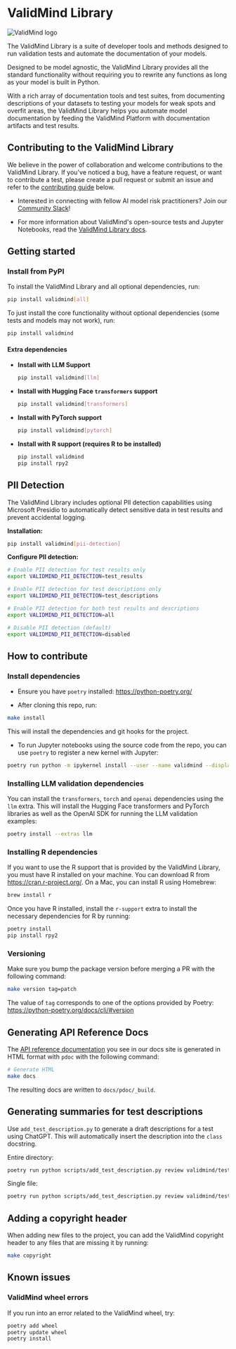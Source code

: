 # ValidMind Library

<!-- TODO: put back in when workflows are working properly -->
<!-- [![Code Quality](https://github.com/validmind/validmind-library/actions/workflows/python.yaml/badge.svg)](https://github.com/validmind/validmind-library/actions/workflows/python.yaml)
[![Integration Tests](https://github.com/validmind/validmind-library/actions/workflows/integration.yaml/badge.svg)](https://github.com/validmind/validmind-library/actions/workflows/integration.yaml) -->

![ValidMind logo](https://vmai.s3.us-west-1.amazonaws.com/validmind-logo.svg "ValidMind logo")

The ValidMind Library is a suite of developer tools and methods designed to run validation tests and automate the documentation of your models.

Designed to be model agnostic, the ValidMind Library provides all the standard functionality without requiring you to rewrite any functions as long as your model is built in Python.

With a rich array of documentation tools and test suites, from documenting descriptions of your datasets to testing your models for weak spots and overfit areas, the ValidMind Library helps you automate model documentation by feeding the ValidMind Platform with documentation artifacts and test results.

## Contributing to the ValidMind Library

We believe in the power of collaboration and welcome contributions to the ValidMind Library. If you've noticed a bug, have a feature request, or want to contribute a test, please create a pull request or submit an issue and refer to the [contributing guide](README.md#how-to-contribute) below.

- Interested in connecting with fellow AI model risk practitioners? Join our [Community Slack](https://docs.validmind.ai/about/contributing/join-community.html)!

- For more information about ValidMind's open-source tests and Jupyter Notebooks, read the [ValidMind Library docs](https://docs.validmind.ai/developer/validmind-library.html).

## Getting started

### Install from PyPI

To install the ValidMind Library and all optional dependencies, run:

```bash
pip install validmind[all]
```

To just install the core functionality without optional dependencies (some tests and models may not work), run:

```bash
pip install validmind
```

#### Extra dependencies

- **Install with LLM Support**

    ```bash
    pip install validmind[llm]
    ```

- **Install with Hugging Face `transformers` support**

    ```bash
    pip install validmind[transformers]
    ```

- **Install with PyTorch support**

    ```bash
    pip install validmind[pytorch]
    ```

- **Install with R support (requires R to be installed)**

    ```bash
    pip install validmind
    pip install rpy2
    ```

## PII Detection

The ValidMind Library includes optional PII detection capabilities using Microsoft Presidio to automatically detect sensitive data in test results and prevent accidental logging.

**Installation:**

```bash
pip install validmind[pii-detection]
```

**Configure PII detection:**

```bash
# Enable PII detection for test results only
export VALIDMIND_PII_DETECTION=test_results

# Enable PII detection for test descriptions only
export VALIDMIND_PII_DETECTION=test_descriptions

# Enable PII detection for both test results and descriptions
export VALIDMIND_PII_DETECTION=all

# Disable PII detection (default)
export VALIDMIND_PII_DETECTION=disabled
```

## How to contribute

### Install dependencies

- Ensure you have `poetry` installed: <https://python-poetry.org/>

- After cloning this repo, run:

```bash
make install
```

This will install the dependencies and git hooks for the project.

- To run Jupyter notebooks using the source code from the repo, you can use `poetry` to register
a new kernel with Jupyter:

```bash
poetry run python -m ipykernel install --user --name validmind --display-name "ValidMind Library"
```

### Installing LLM validation dependencies

You can install the `transformers`, `torch` and `openai` dependencies using the `llm` extra. This will install the Hugging Face transformers and PyTorch libraries as well as the OpenAI SDK for running the LLM validation examples:

```bash
poetry install --extras llm
```

### Installing R dependencies

If you want to use the R support that is provided by the ValidMind Library, you must have R installed on your machine. You can download R from <https://cran.r-project.org/>. On a Mac, you can install R using Homebrew:

```bash
brew install r
```

Once you have R installed, install the `r-support` extra to install the necessary dependencies for R by running:

```bash
poetry install
pip install rpy2
```

### Versioning

Make sure you bump the package version before merging a PR with the following command:

```bash
make version tag=patch
```

The value of `tag` corresponds to one of the options provided by Poetry: <https://python-poetry.org/docs/cli/#version>

## Generating API Reference Docs

The [API reference documentation](https://docs.validmind.ai/validmind/validmind.html) you see in our docs site is generated in HTML format with `pdoc` with the following
command:

```bash
# Generate HTML
make docs
```

The resulting docs are written to `docs/pdoc/_build`.

## Generating summaries for test descriptions

Use `add_test_description.py` to generate a draft descriptions for a test using ChatGPT. This will automatically insert the description into the `class` docstring.

Entire directory:

```bash
poetry run python scripts/add_test_description.py review validmind/tests/example_directory/
```

Single file:

```bash
poetry run python scripts/add_test_description.py review validmind/tests/ongoing_monitoring/FeatureDrift.py
```

## Adding a copyright header

When adding new files to the project, you can add the ValidMind copyright header to any files that
are missing it by running:

```bash
make copyright
```

## Known issues

### ValidMind wheel errors

If you run into an error related to the ValidMind wheel, try:

```bash
poetry add wheel
poetry update wheel
poetry install
```
